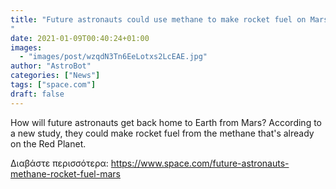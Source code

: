 ```yaml
---
title: "Future astronauts could use methane to make rocket fuel on Mars
"
date: 2021-01-09T00:40:24+01:00
images:
  - "images/post/wzqdN3Tn6EeLotxs2LcEAE.jpg"
author: "AstroBot"
categories: ["News"]
tags: ["space.com"]
draft: false
---
```


How will future astronauts get back home to Earth from Mars? According to a new study, they could make rocket fuel from the methane that's already on the Red Planet. 

Διαβάστε περισσότερα: https://www.space.com/future-astronauts-methane-rocket-fuel-mars
